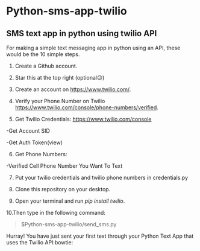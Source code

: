# Python-sms-app-twilio
## SMS text app in python using twilio API

For making a simple text messaging app in python using an API, these would be the 10 simple steps.

1. Create a Github account.

2. Star this at the top right (optional:wink:)

3. Create an account on https://www.twilio.com/.

4. Verify your Phone Number on Twilio https://www.twilio.com/console/phone-numbers/verified.

5. Get Twilio Credentials:
https://www.twilio.com/console
 
 -Get Account SID
 
 -Get Auth Token(view)
 
6. Get Phone Numbers:

 -Verified Cell Phone Number You Want To Text

7. Put your twilio credentials and twilio phone numbers in credentials.py

8. Clone this repository on your desktop.

9. Open your terminal and run *pip install twilio*.

10.Then type in the following command:
   > $Python-sms-app-twilio/send_sms.py
   
 Hurray!
 You have just sent your first text through your Python Text App that uses the Twilio API:bowtie:
